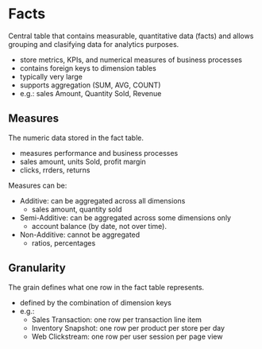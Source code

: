 # Facts

Central table that contains measurable, quantitative data (facts) and allows grouping and clasifying data for analytics purposes.

- store metrics, KPIs, and numerical measures of business processes
- contains foreign keys to dimension tables
- typically very large
- supports aggregation (SUM, AVG, COUNT)
- e.g.: sales Amount, Quantity Sold, Revenue

## Measures

The numeric data stored in the fact table.

- measures performance and business processes
- sales amount, units Sold, profit margin
- clicks, rrders, returns

Measures can be:

- Additive: can be aggregated across all dimensions
  - sales amount, quantity sold
- Semi-Additive: can be aggregated across some dimensions only
  - account balance (by date, not over time).
- Non-Additive: cannot be aggregated
  - ratios, percentages

## Granularity

The grain defines what one row in the fact table represents.

- defined by the combination of dimension keys
- e.g.:
  - Sales Transaction: one row per transaction line item
  - Inventory Snapshot: one row per product per store per day
  - Web Clickstream: one row per user session per page view

